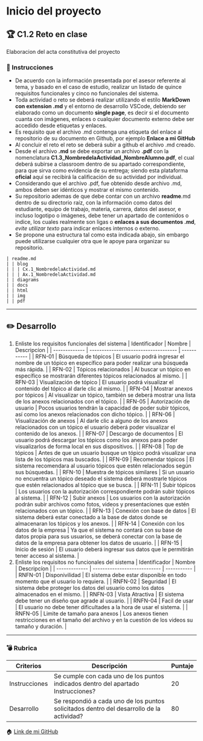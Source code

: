 # Inicio del proyecto

## :trophy: C1.2 Reto en clase

Elaboracion del acta constitutiva del proyecto

### :blue_book: Instrucciones

- De acuerdo con la información presentada por el asesor referente al tema, y basado en el caso de estudio, realizar un listado de quince requisitos funcionales y cinco no funcionales del sistema.
- Toda actividad o reto se deberá realizar utilizando el estilo **MarkDown con extension .md** y el entorno de desarrollo VSCode, debiendo ser elaborado como un documento **single page**, es decir si el documento cuanta con imágenes, enlaces o cualquier documento externo debe ser accedido desde etiquetas y enlaces.
- Es requisito que el archivo .md contenga una etiqueta del enlace al repositorio de su documento en Github, por ejemplo **Enlace a mi GitHub**
- Al concluir el reto el reto se deberá subir a github el archivo .md creado.
- Desde el archivo **.md** se debe exportar un archivo **.pdf** con la nomenclatura **C1.3_NombredelaActividad_NombreAlumno.pdf**, el cual deberá subirse a classroom dentro de su apartado correspondiente, para que sirva como evidencia de su entrega; siendo esta plataforma **oficial** aquí se recibirá la calificación de su actividad por individual.
- Considerando que el archivo .pdf, fue obtenido desde archivo .md, ambos deben ser idénticos y mostrar el mismo contenido.
- Su repositorio ademas de que debe contar con un archivo **readme**.md dentro de su directorio raíz, con la información como datos del estudiante, equipo de trabajo, materia, carrera, datos del asesor, e incluso logotipo o imágenes, debe tener un apartado de contenidos o indice, los cuales realmente son ligas o **enlaces a sus documentos .md**, _evite utilizar texto_ para indicar enlaces internos o externo.
- Se propone una estructura tal como esta indicada abajo, sin embargo puede utilizarse cualquier otra que le apoye para organizar su repositorio.

```
| readme.md
| | blog
| | | Cx.1_NombredelaActividad.md
| | | Ax.1_NombredelaActividad.md
| | diagrams
| | docs
| | html
| | img
| | pdf    
```
___

## :pencil2: Desarrollo

1. Enliste los requisitos funcionales del sistema
   | Identificador | Nombre                               | Descripcíon |
   | ------------- | ------------------------------------ | ----------- |
   | RFN-01        | Búsqueda de tópicos                  | El usuario podrá ingresar el nombre de un tópico en específico para poder realizar una búsqueda más rápida. |
   | RFN-02        | Tópicos relacionados                 | Al buscar un tópico en específico se mostrarán diferentes tópicos relacionados al mismo. |
   | RFN-03        | Visualización de tópico              | El usuario podrá visualizar el contenido del tópico al darle clic al mismo. |
   | RFN-04        | Mostrar anexos por tópicos           | Al visualizar un tópico, también se deberá mostrar una lista de los anexos relacionados con el tópico. |
   | RFN-05        | Autorización de usuario              | Pocos usuarios tendrán la capacidad de poder subir tópicos, así como los anexos relacionados con dicho tópico. |
   | RFN-06        | Visualización de anexos              | Al darle clic a alguno de los anexos relacionados con un tópico el usuario deberá poder visualizar el contenido de los anexos. |
   | RFN-07        | Descargo de documentos               | El usuario podrá descargar los tópicos como los anexos para poder visualizarlos de forma local en sus dispositivos. |
   | RFN-08        | Top de tópicos                       | Antes de que un usuario busque un tópico podrá visualizar una lista de los tópicos mas buscados.  |
   | RFN-09        | Recomendar tópicos                   | El sistema recomendara al usuario tópicos que estén relacionados según sus búsquedas.  |
   | RFN-10        | Muestra de tópicos similares         | Si un usuario no encuentra un tópico deseado el sistema deberá mostrarle tópicos que estén relacionados al tópico que se busca. |
   | RFN-11        | Subir tópicos                        | Los usuarios con la autorización correspondiente podrán subir tópicos al sistema.  |
   | RFN-12        | Subir anexos                         | Los usuarios con la autorización podrán subir archivos como fotos, videos y presentaciones que estén relacionados con un tópico.  |
   | RFN-13        | Conexión con base de datos           | El sistema deberá estar conectado a la base de datos donde se almacenaran los tópicos y los anexos.  |
   | RFN-14        | Conexión con los datos de la empresa | Ya que el sistema no contará con su base de datos propia para sus usuarios, se deberá conectar con la base de datos de la empresa para obtener los datos de usuario.    |
   | RFN-15        | Inicio de sesión                     | El usuario deberá ingresar sus datos que le permitirán tener acceso al sistema.  |
2. Enliste los requisitos no funcionales del sistema
   | Identificador | Nombre                       | Descripcíon |
   | ------------- | ---------------------------- | ----------- |
   | RNFN-01       | Disponivilidad               | El sistema debe estar disponible en todo momento que el usuario lo requiera.      |
   | RNFN-02       | Seguridad                    | El sistema debe proteger los datos del usuario como los datos almacenados en el mismo.  |
   | RNFN-03       | Vista Atractiva              | El sistema debe tener un diseño que agrade al usuario.             |
   | RNFN-04       | Facil de usar                | El usuario no debe tener dificultades a la hora de usar el sistema.            |
   | RNFN-05       | Limite de tamaño para anexos | Los anexos tienen restricciones en el tamaño del archivo y en la cuestión de los videos su tamaño y duración. |

___

### :bomb: Rubrica

| Criterios     | Descripción                                                                                  | Puntaje |
| ------------- | -------------------------------------------------------------------------------------------- | ------- |
| Instrucciones | Se cumple con cada uno de los puntos indicados dentro del apartado Instrucciones?            | 20      |
| Desarrollo    | Se respondió a cada uno de los puntos solicitados dentro del desarrollo de la actividad?     | 80      |


:house: [Link de mi GitHub](https://github.com/Dany305/Analisis-Avanzado-de-Software)